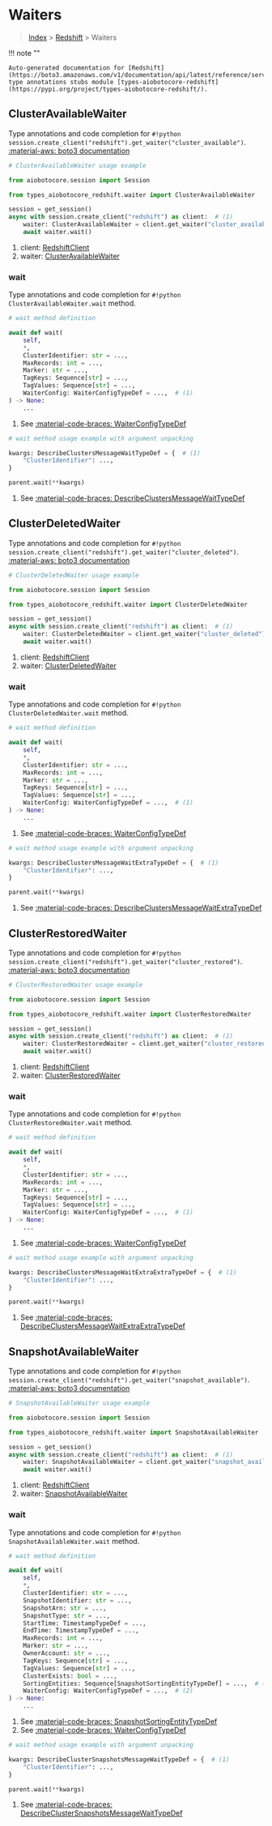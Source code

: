 # Waiters

> [Index](../README.md) > [Redshift](./README.md) > Waiters

!!! note ""

    Auto-generated documentation for [Redshift](https://boto3.amazonaws.com/v1/documentation/api/latest/reference/services/redshift.html#redshift)
    type annotations stubs module [types-aiobotocore-redshift](https://pypi.org/project/types-aiobotocore-redshift/).

## ClusterAvailableWaiter

Type annotations and code completion for `#!python session.create_client("redshift").get_waiter("cluster_available")`.
[:material-aws: boto3 documentation](https://boto3.amazonaws.com/v1/documentation/api/latest/reference/services/redshift/waiter/ClusterAvailable.html#Redshift.Waiter.ClusterAvailable)

```python
# ClusterAvailableWaiter usage example

from aiobotocore.session import Session

from types_aiobotocore_redshift.waiter import ClusterAvailableWaiter

session = get_session()
async with session.create_client("redshift") as client:  # (1)
    waiter: ClusterAvailableWaiter = client.get_waiter("cluster_available")  # (2)
    await waiter.wait()
```

1. client: [RedshiftClient](./client.md)
2. waiter: [ClusterAvailableWaiter](./waiters.md#clusteravailablewaiter)


### wait

Type annotations and code completion for `#!python ClusterAvailableWaiter.wait` method.

```python
# wait method definition

await def wait(
    self,
    *,
    ClusterIdentifier: str = ...,
    MaxRecords: int = ...,
    Marker: str = ...,
    TagKeys: Sequence[str] = ...,
    TagValues: Sequence[str] = ...,
    WaiterConfig: WaiterConfigTypeDef = ...,  # (1)
) -> None:
    ...
```

1. See [:material-code-braces: WaiterConfigTypeDef](./type_defs.md#waiterconfigtypedef) 


```python
# wait method usage example with argument unpacking

kwargs: DescribeClustersMessageWaitTypeDef = {  # (1)
    "ClusterIdentifier": ...,
}

parent.wait(**kwargs)
```

1. See [:material-code-braces: DescribeClustersMessageWaitTypeDef](./type_defs.md#describeclustersmessagewaittypedef) 
## ClusterDeletedWaiter

Type annotations and code completion for `#!python session.create_client("redshift").get_waiter("cluster_deleted")`.
[:material-aws: boto3 documentation](https://boto3.amazonaws.com/v1/documentation/api/latest/reference/services/redshift/waiter/ClusterDeleted.html#Redshift.Waiter.ClusterDeleted)

```python
# ClusterDeletedWaiter usage example

from aiobotocore.session import Session

from types_aiobotocore_redshift.waiter import ClusterDeletedWaiter

session = get_session()
async with session.create_client("redshift") as client:  # (1)
    waiter: ClusterDeletedWaiter = client.get_waiter("cluster_deleted")  # (2)
    await waiter.wait()
```

1. client: [RedshiftClient](./client.md)
2. waiter: [ClusterDeletedWaiter](./waiters.md#clusterdeletedwaiter)


### wait

Type annotations and code completion for `#!python ClusterDeletedWaiter.wait` method.

```python
# wait method definition

await def wait(
    self,
    *,
    ClusterIdentifier: str = ...,
    MaxRecords: int = ...,
    Marker: str = ...,
    TagKeys: Sequence[str] = ...,
    TagValues: Sequence[str] = ...,
    WaiterConfig: WaiterConfigTypeDef = ...,  # (1)
) -> None:
    ...
```

1. See [:material-code-braces: WaiterConfigTypeDef](./type_defs.md#waiterconfigtypedef) 


```python
# wait method usage example with argument unpacking

kwargs: DescribeClustersMessageWaitExtraTypeDef = {  # (1)
    "ClusterIdentifier": ...,
}

parent.wait(**kwargs)
```

1. See [:material-code-braces: DescribeClustersMessageWaitExtraTypeDef](./type_defs.md#describeclustersmessagewaitextratypedef) 
## ClusterRestoredWaiter

Type annotations and code completion for `#!python session.create_client("redshift").get_waiter("cluster_restored")`.
[:material-aws: boto3 documentation](https://boto3.amazonaws.com/v1/documentation/api/latest/reference/services/redshift/waiter/ClusterRestored.html#Redshift.Waiter.ClusterRestored)

```python
# ClusterRestoredWaiter usage example

from aiobotocore.session import Session

from types_aiobotocore_redshift.waiter import ClusterRestoredWaiter

session = get_session()
async with session.create_client("redshift") as client:  # (1)
    waiter: ClusterRestoredWaiter = client.get_waiter("cluster_restored")  # (2)
    await waiter.wait()
```

1. client: [RedshiftClient](./client.md)
2. waiter: [ClusterRestoredWaiter](./waiters.md#clusterrestoredwaiter)


### wait

Type annotations and code completion for `#!python ClusterRestoredWaiter.wait` method.

```python
# wait method definition

await def wait(
    self,
    *,
    ClusterIdentifier: str = ...,
    MaxRecords: int = ...,
    Marker: str = ...,
    TagKeys: Sequence[str] = ...,
    TagValues: Sequence[str] = ...,
    WaiterConfig: WaiterConfigTypeDef = ...,  # (1)
) -> None:
    ...
```

1. See [:material-code-braces: WaiterConfigTypeDef](./type_defs.md#waiterconfigtypedef) 


```python
# wait method usage example with argument unpacking

kwargs: DescribeClustersMessageWaitExtraExtraTypeDef = {  # (1)
    "ClusterIdentifier": ...,
}

parent.wait(**kwargs)
```

1. See [:material-code-braces: DescribeClustersMessageWaitExtraExtraTypeDef](./type_defs.md#describeclustersmessagewaitextraextratypedef) 
## SnapshotAvailableWaiter

Type annotations and code completion for `#!python session.create_client("redshift").get_waiter("snapshot_available")`.
[:material-aws: boto3 documentation](https://boto3.amazonaws.com/v1/documentation/api/latest/reference/services/redshift/waiter/SnapshotAvailable.html#Redshift.Waiter.SnapshotAvailable)

```python
# SnapshotAvailableWaiter usage example

from aiobotocore.session import Session

from types_aiobotocore_redshift.waiter import SnapshotAvailableWaiter

session = get_session()
async with session.create_client("redshift") as client:  # (1)
    waiter: SnapshotAvailableWaiter = client.get_waiter("snapshot_available")  # (2)
    await waiter.wait()
```

1. client: [RedshiftClient](./client.md)
2. waiter: [SnapshotAvailableWaiter](./waiters.md#snapshotavailablewaiter)


### wait

Type annotations and code completion for `#!python SnapshotAvailableWaiter.wait` method.

```python
# wait method definition

await def wait(
    self,
    *,
    ClusterIdentifier: str = ...,
    SnapshotIdentifier: str = ...,
    SnapshotArn: str = ...,
    SnapshotType: str = ...,
    StartTime: TimestampTypeDef = ...,
    EndTime: TimestampTypeDef = ...,
    MaxRecords: int = ...,
    Marker: str = ...,
    OwnerAccount: str = ...,
    TagKeys: Sequence[str] = ...,
    TagValues: Sequence[str] = ...,
    ClusterExists: bool = ...,
    SortingEntities: Sequence[SnapshotSortingEntityTypeDef] = ...,  # (1)
    WaiterConfig: WaiterConfigTypeDef = ...,  # (2)
) -> None:
    ...
```

1. See [:material-code-braces: SnapshotSortingEntityTypeDef](./type_defs.md#snapshotsortingentitytypedef) 
2. See [:material-code-braces: WaiterConfigTypeDef](./type_defs.md#waiterconfigtypedef) 


```python
# wait method usage example with argument unpacking

kwargs: DescribeClusterSnapshotsMessageWaitTypeDef = {  # (1)
    "ClusterIdentifier": ...,
}

parent.wait(**kwargs)
```

1. See [:material-code-braces: DescribeClusterSnapshotsMessageWaitTypeDef](./type_defs.md#describeclustersnapshotsmessagewaittypedef) 

